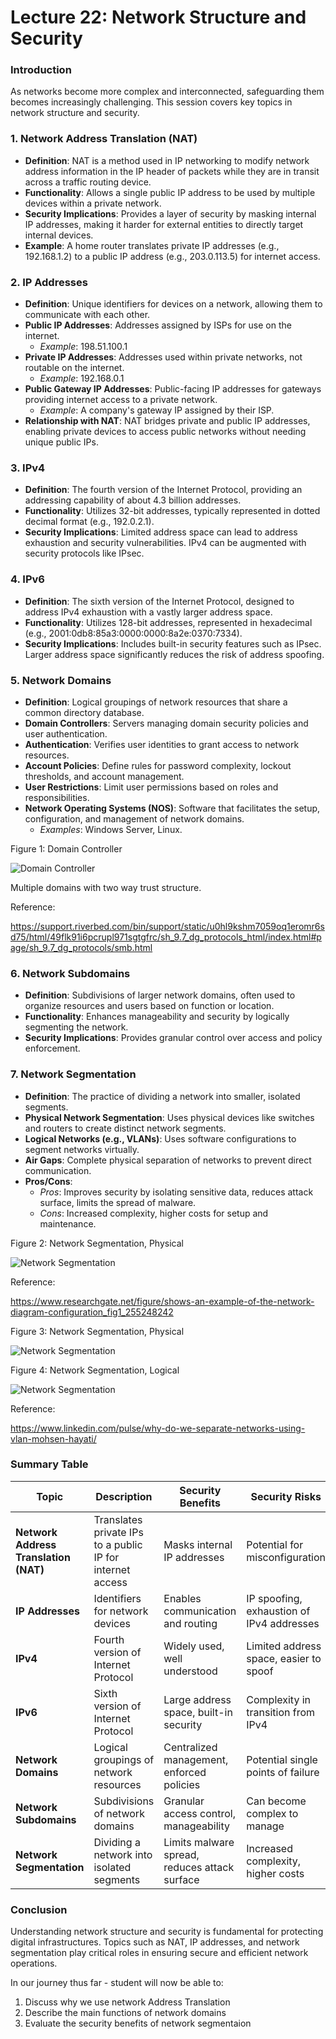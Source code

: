 # Lecture 22: Network Structure and Security

### Introduction

As networks become more complex and interconnected, safeguarding them becomes increasingly challenging. This session covers key topics in network structure and security.

### 1. Network Address Translation (NAT)

- **Definition**: NAT is a method used in IP networking to modify network address information in the IP header of packets while they are in transit across a traffic routing device.
- **Functionality**: Allows a single public IP address to be used by multiple devices within a private network.
- **Security Implications**: Provides a layer of security by masking internal IP addresses, making it harder for external entities to directly target internal devices.
- **Example**: A home router translates private IP addresses (e.g., 192.168.1.2) to a public IP address (e.g., 203.0.113.5) for internet access.

### 2. IP Addresses

- **Definition**: Unique identifiers for devices on a network, allowing them to communicate with each other.
- **Public IP Addresses**: Addresses assigned by ISPs for use on the internet. 
  - *Example*: 198.51.100.1
- **Private IP Addresses**: Addresses used within private networks, not routable on the internet.
  - *Example*: 192.168.0.1
- **Public Gateway IP Addresses**: Public-facing IP addresses for gateways providing internet access to a private network.
  - *Example*: A company's gateway IP assigned by their ISP.
- **Relationship with NAT**: NAT bridges private and public IP addresses, enabling private devices to access public networks without needing unique public IPs.

### 3. IPv4

- **Definition**: The fourth version of the Internet Protocol, providing an addressing capability of about 4.3 billion addresses.
- **Functionality**: Utilizes 32-bit addresses, typically represented in dotted decimal format (e.g., 192.0.2.1).
- **Security Implications**: Limited address space can lead to address exhaustion and security vulnerabilities. IPv4 can be augmented with security protocols like IPsec.

### 4. IPv6

- **Definition**: The sixth version of the Internet Protocol, designed to address IPv4 exhaustion with a vastly larger address space.
- **Functionality**: Utilizes 128-bit addresses, represented in hexadecimal (e.g., 2001:0db8:85a3:0000:0000:8a2e:0370:7334).
- **Security Implications**: Includes built-in security features such as IPsec. Larger address space significantly reduces the risk of address spoofing.

### 5. Network Domains

- **Definition**: Logical groupings of network resources that share a common directory database.
- **Domain Controllers**: Servers managing domain security policies and user authentication.
- **Authentication**: Verifies user identities to grant access to network resources.
- **Account Policies**: Define rules for password complexity, lockout thresholds, and account management.
- **User Restrictions**: Limit user permissions based on roles and responsibilities.
- **Network Operating Systems (NOS)**: Software that facilitates the setup, configuration, and management of network domains.
  - *Examples*: Windows Server, Linux.

Figure 1: Domain Controller

![Domain Controller](img/img22_3.png)

Multiple domains with two way trust structure.

Reference:

<https://support.riverbed.com/bin/support/static/u0hl9kshm7059oq1eromr6sd75/html/49flk91i6pcrupl971sgtgfrc/sh_9.7_dg_protocols_html/index.html#page/sh_9.7_dg_protocols/smb.html>

### 6. Network Subdomains

- **Definition**: Subdivisions of larger network domains, often used to organize resources and users based on function or location.
- **Functionality**: Enhances manageability and security by logically segmenting the network.
- **Security Implications**: Provides granular control over access and policy enforcement.

### 7. Network Segmentation

- **Definition**: The practice of dividing a network into smaller, isolated segments.
- **Physical Network Segmentation**: Uses physical devices like switches and routers to create distinct network segments.
- **Logical Networks (e.g., VLANs)**: Uses software configurations to segment networks virtually.
- **Air Gaps**: Complete physical separation of networks to prevent direct communication.
- **Pros/Cons**:
  - *Pros*: Improves security by isolating sensitive data, reduces attack surface, limits the spread of malware.
  - *Cons*: Increased complexity, higher costs for setup and maintenance.

Figure 2: Network Segmentation, Physical

![Network Segmentation](img/img22_2.png)

Reference:

<https://www.researchgate.net/figure/shows-an-example-of-the-network-diagram-configuration_fig1_255248242>

Figure 3: Network Segmentation, Physical

![Network Segmentation](img/img22_1.png)


Figure 4: Network Segmentation, Logical

![Network Segmentation](img/img22_4.png)

Reference:

<https://www.linkedin.com/pulse/why-do-we-separate-networks-using-vlan-mohsen-hayati/>

### Summary Table

| Topic                    | Description                                                     | Security Benefits                              | Security Risks                                   |
|--------------------------|-----------------------------------------------------------------|------------------------------------------------|------------------------------------------------|
| **Network Address Translation (NAT)** | Translates private IPs to a public IP for internet access | Masks internal IP addresses                   | Potential for misconfiguration                   |
| **IP Addresses**          | Identifiers for network devices                                | Enables communication and routing             | IP spoofing, exhaustion of IPv4 addresses        |
| **IPv4**                  | Fourth version of Internet Protocol                           | Widely used, well understood                   | Limited address space, easier to spoof           |
| **IPv6**                  | Sixth version of Internet Protocol                            | Large address space, built-in security        | Complexity in transition from IPv4              |
| **Network Domains**       | Logical groupings of network resources                         | Centralized management, enforced policies     | Potential single points of failure               |
| **Network Subdomains**    | Subdivisions of network domains                               | Granular access control, manageability        | Can become complex to manage                     |
| **Network Segmentation**  | Dividing a network into isolated segments                      | Limits malware spread, reduces attack surface | Increased complexity, higher costs               |

### Conclusion

Understanding network structure and security is fundamental for protecting digital infrastructures. Topics such as NAT, IP addresses, and network segmentation play critical roles in ensuring secure and efficient network operations.

In our journey thus far - student will now be able to:

1. Discuss why we use network Address Translation
2. Describe the main functions of network domains
3. Evaluate the security benefits of network segmentaion

